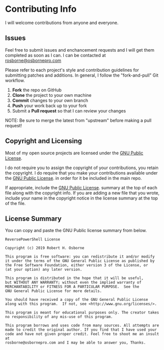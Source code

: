 # Contributing Info
I will welcome contributions from anyone and everyone. 

## Issues
Feel free to submit issues and enchancement requests and I will get them completed as soon as I can.
I can be contacted at rosborne@osbornepro.com

Please refer to each project's style and contribution guidelines for submitting patches and additions. In general, I follow the "fork-and-pull" Git workflow.

 1. **Fork** the repo on GitHub
 2. **Clone** the project to your own machine
 3. **Commit** changes to your own branch
 4. **Push** your work back up to your fork
 5. Submit a **Pull request** so that I can review your changes

NOTE: Be sure to merge the latest from "upstream" before making a pull request!

Copyright and Licensing
-----------------------

Most of my open source projects are licensed under the [GNU Public License](https://www.gnu.org/licenses/gpl-3.0.html).

I do not require you to assign the copyright of your contributions, you retain the copyright. I do require that you make your contributions available under the [GNU Public License](https://www.gnu.org/licenses/gpl-3.0.html). in order for it be included in the main repo.

If appropriate, include the [GNU Public License](https://www.gnu.org/licenses/gpl-3.0.html). summary at the top of each file along with the copyright info. If you are adding a new file that you wrote, include your name in the copyright notice in the license summary at the top of the file.

## License Summary

You can copy and paste the GNU Public license summary from below.

```
ReversePowerShell License

Copyright (c) 2019 Robert H. Osborne

This program is free software: you can redistribute it and/or modify
it under the terms of the GNU General Public License as published by
the Free Software Foundation, either version 3 of the License, or
(at your option) any later version.

This program is distributed in the hope that it will be useful,
but WITHOUT ANY WARRANTY; without even the implied warranty of
MERCHANTABILITY or FITNESS FOR A PARTICULAR PURPOSE.  See the
GNU General Public License for more details.

You should have received a copy of the GNU General Public License
along with this program.  If not, see <http://www.gnu.org/licenses/>.

This program is meant for educational purposes only. The creator takes no responsibility of any mis-use of this program.

This program borrows and uses code from many sources. All attempts are made to credit the original author. If you find that I have used your code and have not given proper credit. Feel free to shoot me an insult at
rosborne@osbornepro.com and I may be able to answer you, Thanks.
```
